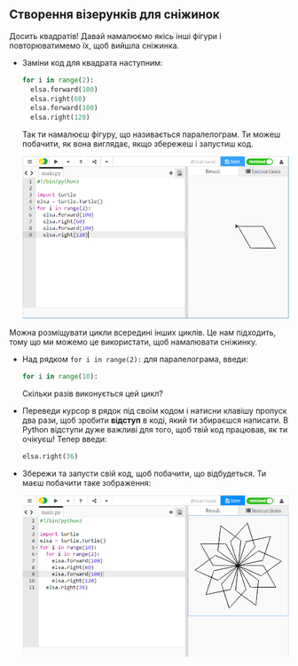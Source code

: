 ## Створення візерунків для сніжинок

Досить квадратів! Давай намалюємо якісь інші фігури і повторюватимемо їх, щоб вийшла сніжинка.

- Заміни код для квадрата наступним:
    
    ```python
    for i in range(2):
      elsa.forward(100)
      elsa.right(60)
      elsa.forward(100)
      elsa.right(120)
    ```
    
    Так ти намалюєш фігуру, що називається паралелограм. Ти можеш побачити, як вона виглядає, якщо збережеш і запустиш код.
    
    ![](images/parallelogram.png)

Можна розміщувати цикли всередині інших циклів. Це нам підходить, тому що ми можемо це використати, щоб намалювати сніжинку.

- Над рядком `for i in range(2):` для паралелограма, введи:
    
    ```python
    for i in range(10):
    ```
    
    Скільки разів виконується цей цикл?

- Переведи курсор в рядок під своїм кодом і натисни клавішу пропуск два рази, щоб зробити **відступ** в коді, який ти збираєшся написати. В Python відступи дуже важливі для того, щоб твій код працював, як ти очікуєш! Тепер введи:
    
    ```python
    elsa.right(36)
    ```

- Збережи та запусти свій код, щоб побачити, що відбудеться. Ти маєш побачити таке зображення:
    
    ![](images/snowflake1.png)